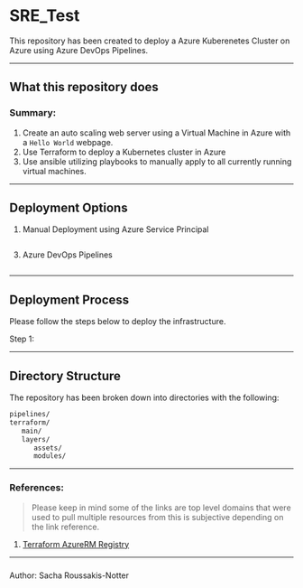 # SRE_Test
This repository has been created to deploy a Azure Kuberenetes Cluster on Azure using Azure DevOps Pipelines.

---

## What this repository does

### **Summary:**

1. Create an auto scaling web server using a Virtual Machine in Azure with a `Hello World` webpage. 
2. Use Terraform to deploy a Kubernetes cluster in Azure
3. Use ansible utilizing playbooks to manually apply to all currently running virtual machines.

---

## Deployment Options

1. Manual Deployment using Azure Service Principal

```bash

``` 

3. Azure DevOps Pipelines

```bash

```

---

## Deployment Process

Please follow the steps below to deploy the infrastructure.

Step 1:

---

## Directory Structure

The repository has been broken down into directories with the following:

```bash
pipelines/
terraform/
   main/
   layers/
      assets/
      modules/
```
---

### References:

> Please keep in mind some of the links are top level domains that were used to pull multiple resources from this is subjective depending on the link reference.

1. [Terraform AzureRM Registry](https://registry.terraform.io/providers/hashicorp/azurerm/latest)

---

###

Author: Sacha Roussakis-Notter
